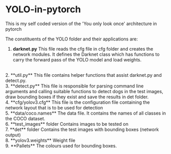 # YOLO-in-pytorch
This is my self coded version of the 'You only look once' architecture in pytorch 

The constituents of the YOLO folder and their applications are:
<br>
1. **darknet.py** This file reads the cfg file in cfg folder and creates the network modules. It defines the Darknet class which has functions to carry the forward pass of the YOLO model and load weights.
<br>
2. **util.py** This file contains helper functions that assist darknet.py and detect.py.
<br>
3. **detect.py** This file is responsible for parsing command line arguments and calling suitable
functions to detect dogs in the test images, draw bounding boxes if they exist and save the
results in det folder.
<br>
4. **cfg/yolov3.cfg** This file is the configuration file containing the network layout that is to be
used for detection
<br>
5. **data/coco.names** The data file. It contains the names of all classes in the COCO dataset.
<br>
6. **test_images** folder Contains images to be tested on
<br>
7. **det** folder Contains the test images with bounding boxes (network output)
<br>
8. **yolov3.weights** Weight file
<br>
9. **Pallets** The colours used for bounding boxes.
